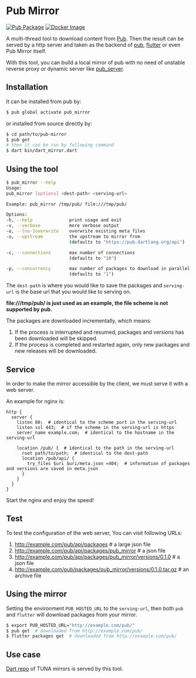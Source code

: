 Pub Mirror
==========

[![Pub Package](https://img.shields.io/pub/v/pub_mirror.svg)](https://pub.dartlang.org/packages/pub_mirror)
[![Docker Image](https://img.shields.io/docker/pulls/huiyiqun/pub_mirror.svg)](https://hub.docker.com/r/huiyiqun/pub_mirror)


A multi-thread tool to download content from [Pub](http://pub.dartlang.org).
Then the result can be served by a http server and taken as the backend of
[pub](https://github.com/dart-lang/pub), [flutter](https://github.com/flutter/flutter)
or even Pub Mirror itself.

With this tool, you can build a local mirror of pub with no need of unstable
reverse proxy or dynamic server like [pub_server](https://github.com/dart-lang/pub_server).

Installation
------------

It can be installed from pub by:

```bash
$ pub global activate pub_mirror
```

or installed from source directly by:

```bash
$ cd path/to/pub-mirror
$ pub get
# then it can be run by following command
$ dart bin/dart_mirror.dart
```

Using the tool
--------------

```bash
$ pub_mirror --help
Usage:
pub_mirror [options] <dest-path> <serving-url>

Example: pub_mirror /tmp/pub/ file:///tmp/pub/

Options:
-h, --help              print usage and exit
-v, --verbose           more verbose output
-o, --[no-]overwrite    overwrite existing meta files
-u, --upstream          the upstream to mirror from
                        (defaults to "https://pub.dartlang.org/api")

-c, --connections       max number of connections
                        (defaults to "10")

-p, --concurrency       max number of packages to download in parallel
                        (defaults to "1")
```

The `dest-path` is where you would like to save the packages and `serving-url`
is the base url that you would like to serving on.

**file:///tmp/pub/ is just used as an example, the file scheme is not supported by pub.**

The packages are downloaded incrementally, which means:
1. If the process is interrupted and resumed, packages and versions has been downloaded will be skipped.
2. If the process is completed and restarted again, only new packages and new releases will be downloaded.

Service
-------

In order to make the mirror accessible by the client, we must serve it with a web server.

An example for nginx is:

```nginx
http {
  server {
    listen 80;  # identical to the scheme port in the serving-url
    listen ssl 443;  # if the scheme in the serving-url is https
    server_name example.com;  # identical to the hostname in the serving-url

    location /pub/ {  # identical to the path in the serving-url
      root path/to/path;  # identical to the dest-path
      location /pub/api/ {
        try_files $uri $uri/meta.json =404;  # information of packages and versions are saved in meta.json
      }
    }
  }
}
```

Start the nginx and enjoy the speed!

Test
----

To test the configuration of the web server, You can visit following URLs:
1. http://example.com/pub/api/packages  # a large json file
2. http://example.com/pub/api/packages/pub_mirror  # a json file
3. http://example.com/pub/api/packages/pub_mirror/versions/0.1.0  # a json file
3. http://example.com/pub/packages/pub_mirror/versions/0.1.0.tar.gz  # an archive file

Using the mirror
----------------

Setting the environment `PUB_HOSTED_URL` to the `serving-url`, then both `pub`
and `flutter` will download packages from your mirror.

```bash
$ export PUB_HOSTED_URL="http://example.com/pub/"
$ pub get  # downloaded from http://example.com/pub/
$ flutter packages get  # downloaded from http://example.com/pub/
```

Use case
--------

[Dart repo](https://mirrors.tuna.tsinghua.edu.cn/help/dart-pub/) of TUNA mirrors is served by this tool.
